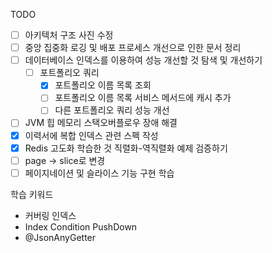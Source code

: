 TODO
- [ ] 아키텍처 구조 사진 수정
- [ ] 중앙 집중화 로깅 및 배포 프로세스 개선으로 인한 문서 정리
- [ ] 데이터베이스 인덱스를 이용하여 성능 개선할 것 탐색 및 개선하기
	- [ ] 포트폴리오 쿼리
		- [x] 포트폴리오 이름 목록 조회
		- [ ] 포트폴리오 이름 목록 서비스 메서드에 캐시 추가
		- [ ] 다른 포트폴리오 쿼리 성능 개선
- [ ] JVM 힙 메모리 스택오버플로우 장애 해결
- [x] 이력서에 복합 인덱스 관련 스펙 작성
- [x] Redis 고도화 학습한 것 직렬화-역직렬화 예제 검증하기
- [ ] page -> slice로 변경
- [ ] 페이지네이션 및 슬라이스 기능 구현 학습

학습 키워드
- 커버링 인덱스
- Index Condition PushDown
- @JsonAnyGetter